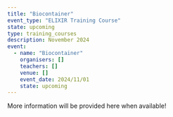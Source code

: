 ```yaml
---
title: "Biocontainer"
event_type: "ELIXIR Training Course"
state: upcoming
type: training_courses
description: November 2024
event:
  - name: "Biocontainer"
    organisers: []
    teachers: []
    venue: []
    event_date: 2024/11/01
    state: upcoming
---
```


More information will be provided here when available!
